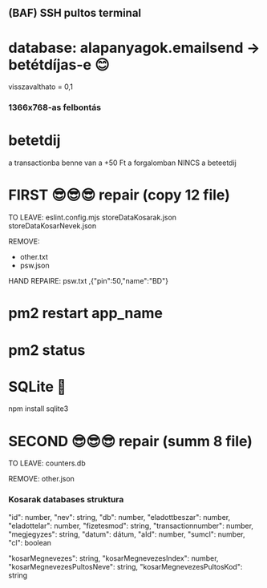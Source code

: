 ## (BAF) SSH pultos terminal
# database: alapanyagok.emailsend -> betétdíjas-e 😊

visszavalthato = 0,1

### 1366x768-as felbontás

# betetdij

a transactionba benne van a +50 Ft
a forgalomban NINCS a beteetdij

# FIRST 😎😎😎 repair (copy 12 file)

TO LEAVE:
eslint.config.mjs
storeDataKosarak.json
storeDataKosarNevek.json

REMOVE:

- other.txt
- psw.json

HAND REPAIRE:
psw.txt ,{"pin":50,"name":"BD"}

# pm2 restart app_name
# pm2 status

# SQLite 👑

npm install sqlite3

# SECOND 😎😎😎 repair (summ 8 file)

TO LEAVE:
counters.db

REMOVE:
other.json

### Kosarak databases struktura

"id": number,
"nev": string,
"db": number,
"eladottbeszar": number,
"eladottelar": number,
"fizetesmod": string,
"transactionnumber": number,
"megjegyzes": string,
"datum": dátum,
"aId": number,
"sumcl": number,
"cl": boolean

"kosarMegnevezes": string,
"kosarMegnevezesIndex": number,
"kosarMegnevezesPultosNeve": string,
"kosarMegnevezesPultosKod": string

